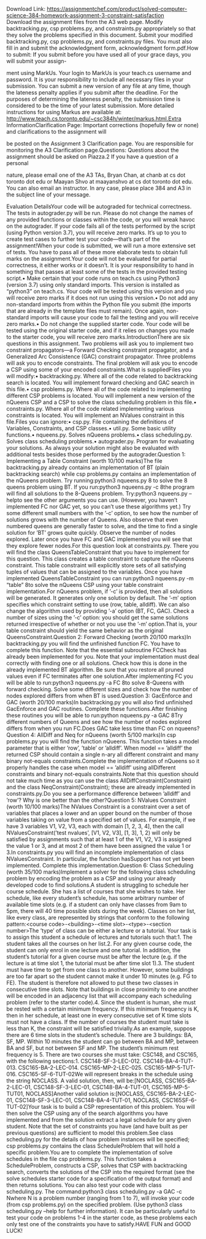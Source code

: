 Download Link: https://assignmentchef.com/product/solved-computer-science-384-homework-assignment-3-constraint-satisfaction
<br>
Download the assignment files from the A3 web page. Modify backtracking.py, csp problems.py, and constraints.py appropriately so that they solve the problems specified in this document. Submit your modified backtracking.py, csp problems.py, and constraints.py files. You must also fill in and submit the acknowledgment form, acknowledgment form.pdf.How to submit: If you submit before you have used all of your grace days, you will submit your assign-

ment using MarkUs. Your login to MarkUs is your teach.cs username and password. It is your responsibility to include all necessary files in your submission. You can submit a new version of any file at any time, though the lateness penalty applies if you submit after the deadline. For the purposes of determining the lateness penalty, the submission time is considered to be the time of your latest submission. More detailed instructions for using Markus are available at: http://www.teach.cs.toronto.edu/~csc384h/winter/markus.html.Extra InformationClarification Page: Important corrections (hopefully few or none) and clarifications to the assignment will

be posted on the Assignment 3 Clarification page. You are responsible for monitoring the A3 Clarification page.Questions: Questions about the assignment should be asked on Piazza.2 If you have a question of a personal

nature, please email one of the A3 TAs, Bryan Chan, at chanb at cs dot toronto dot edu or Maayan Shvo at maayanshvo at cs dot toronto dot edu. You can also email an instructor. In any case, please place 384 and A3 in the subject line of your message.

Evaluation DetailsYour code will be autograded for technical correctness. The tests in autograder.py will be run. Please do not change the names of any provided functions or classes within the code, or you will wreak havoc on the autograder. If your code fails all of the tests performed by the script (using Python version 3.7), you will receive zero marks. It’s up to you to create test cases to further test your code—that’s part of the assignment!When your code is submitted, we will run a more extensive set of tests. You have to pass all of these more elaborate tests to obtain full marks on the assignment.Your code will not be evaluated for partial correctness, it either works or it doesn’t. It is your responsibility to hand in something that passes at least some of the tests in the provided testing script.• Make certain that your code runs on teach.cs using Python3 (version 3.7) using only standard imports. This version is installed as “python3” on teach.cs. Your code will be tested using this version and you will receive zero marks if it does not run using this version.• Do not add any non-standard imports from within the Python file you submit (the imports that are already in the template files must remain). Once again, non-standard imports will cause your code to fail the testing and you will receive zero marks.• Do not change the supplied starter code. Your code will be tested using the original starter code, and if it relies on changes you made to the starter code, you will receive zero marks.IntroductionThere are six questions in this assignment. Two problems will ask you to implement two constraint propagators—a Forward Checking constraint propagator, and a Generalized Arc Consistence (GAC) constraint propagator. Three problems will ask you to encode constraints. The final problem will ask you to encode a CSP using some of your encoded constraints.What is suppliedFiles you will modify:• backtracking.py. Where all of the code related to backtracking search is located. You will implement forward checking and GAC search in this file.• csp problems.py. Where all of the code related to implementing different CSP problems is located. You will implement a new version of the nQueens CSP and a CSP to solve the class scheduling problem in this file.• constraints.py. Where all of the code related implementing various constraints is located. You will implement an NValues constraint in this file.Files you can ignore:• csp.py. File containing the definitions of Variables, Constraints, and CSP classes.• util.py. Some basic utility functions.• nqueens.py. Solves nQueens problems.• class scheduling.py. Solves class scheduling problems.• autograder.py. Program for evaluating your solutions. As always your solution might also be evaluated with additional tests besides those performed by the autograder.Question 1: Implementing a Table Constraint (worth 10/100 marks)The file backtracking.py already contains an implementation of BT (plain backtracking search) while csp problems.py contains an implementation of the nQueens problem. Try running:python3 nqueens.py 8 to solve the 8 queens problem using BT. If you run:python3 nqueens.py -c 8the program will find all solutions to the 8-Queens problem. Try:python3 nqueens.py –helpto see the other arguments you can use. (However, you haven’t implemented FC nor GAC yet, so you can’t use these algorithms yet.) Try some different small numbers with the ’-c’ option, to see how the number of solutions grows with the number of Queens. Also observe that even numbered queens are generally faster to solve, and the time to find a single solution for ’BT’ grows quite quickly. Observe the number of nodes explored. Later once you have FC and GAC implemented you will see that they explore fewer nodes.For this question look at constraints.py. There you will find the class QueensTableConstraint that you have to implement for this question. This class creates a table constraint to capture the nQueens constraint. This table constraint will explicitly store sets of all satisfying tuples of values that can be assigned to the variables. Once you have implemented QueensTableConstraint you can run:python3 nqueens.py -m “table” 8to solve the nQueens CSP using your table constraint implementation.For nQueens problem, if ’-c’ is provided, then all solutions will be generated. It generates only one solution by default. The ’-m’ option specifies which constraint setting to use (row, table, alldiff). We can also change the algorithm used by providing ’-a’ option (BT, FC, GAC). Check a number of sizes using the ’-c’ option: you should get the same solutions returned irrespective of whether or not you use the ’-m’ option.That is, your table constraint should yield the same behavior as the original QueensConstraint.Question 2: Forward Checking (worth 20/100 marks)In backtracking.py you will find the unfinished function FC. You have to complete this function. Note that the essential subroutine FCCheck has already been implemented for you. Note that your implementation must deal correctly with finding one or all solutions. Check how this is done in the already implemented BT algorithm. Be sure that you restore all pruned values even if FC terminates after one solution.After implementing FC you will be able to run:python3 nqueens.py -a FC 8to solve 8-Queens with forward checking. Solve some different sizes and check how the number of nodes explored differs from when BT is used.Question 3: GacEnforce and GAC (worth 20/100 marks)In backtracking.py you will also find unfinished GacEnforce and GAC routines. Complete these functions.After finishing these routines you will be able to run:python nqueens.py -a GAC 8Try different numbers of Queens and see how the number of nodes explored differs from when you run FC.Does GAC take less time than FC on nqueens?Question 4: AllDiff and Neq for nQueens (worth 5/100 marks)In csp problems.py you will find the function nQueens. This function takes a model parameter that is either ’row’, ’table’ or ’alldiff’. When model == ’alldiff’ the returned CSP should contain a single n-ary all different constraint and many binary not-equals constraints.Complete the implementation of nQueens so it properly handles the case when model == ’alldiff’ using allDifferent constraints and binary not-equals constraints.Note that this question should not take much time as you can use the class AllDiffConstraint(Constraint) and the class NeqConstraint(Constraint); these are already implemented in constraints.py.Do you see a performance difference between ’alldiff’ and ’row’? Why is one better than the other?Question 5: NValues Constraint (worth 10/100 marks)The NValues Constraint is a constraint over a set of variables that places a lower and an upper bound on the number of those variables taking on value from a specified set of values. For example, if we have 3 variables V1, V2, V3, each with domain [1, 2, 3, 4], then the call NValuesConstraint(’test nvalues’, [V1, V2, V3], [1, 3], 1, 2) will only be satisfied by assignments such that at least 1 of the V1, V2, V3 is assigned the value 1 or 3, and at most 2 of them have been assigned the value 1 or 3.In constraints.py you will find an incomplete implementation of class NValuesConstraint. In particular, the function hasSupport has not yet been implemented. Complete this implementation.Question 6: Class Scheduling (worth 35/100 marks)Implement a solver for the following class scheduling problem by encoding the problem as a CSP and using your already developed code to find solutions.A student is struggling to schedule her course schedule. She has a list of courses that she wishes to take. Her schedule, like every student’s schedule, has some arbitrary number of available time slots (e.g. if a student can only have classes from 9am to 5pm, there will 40 time possible slots during the week). Classes on her list, like every class, are represented by strings that conform to the following pattern:&lt;course code&gt;-&lt;building&gt;-&lt;time slot&gt;-&lt;type&gt;-&lt;section number&gt;The ’type’ of class can be either a lecture or a tutorial. Your task is to assign this student a schedule of lectures and tutorials such that:1. The student takes all the courses on her list.2. For any given course code, the student can only enrol in one lecture and one tutorial. In addition, the student’s tutorial for a given course must be after the lecture (e.g. if the lecture is at time slot 1, the tutorial must be after time slot 1).3. The student must have time to get from one class to another. However, some buildings are too far apart so the student cannot make it under 10 minutes (e.g. FG to FE). The student is therefore not allowed to put these two classes in consecutive time slots. Note that buildings in close proximity to one another will be encoded in an adjacency list that will accompany each scheduling problem (refer to the starter code).4. Since the student is human, she must be rested with a certain minimum frequency. If this minimum frequency is K, then in her schedule, at least one in every consecutive set of K time slots must not have a class. If the number of courses the student must take is less than K, the constraint will be satisfied trivially.As an example, suppose there are 6 time slots in the student’s schedule. There are 3 buildings: BA, SF, MP. Within 10 minutes the student can go between BA and MP, between BA and SF, but not between SF and MP. The student’s minimum rest frequency is 5. There are two courses she must take: CSC148, and CSC165, with the following sections:1. CSC148-SF-3-LEC-012. CSC148-BA-4-TUT-013. CSC165-BA-2-LEC-014. CSC165-MP-2-LEC-025. CSC165-MP-5-TUT-016. CSC165-SF-6-TUT-02We will represent breaks in the schedule using the string NOCLASS. A valid solution, then, will be:[NOCLASS, CSC165-BA-2-LEC-01, CSC148-SF-3-LEC-01, CSC148-BA-4-TUT-01, CSC165-MP-5-TUT01, NOCLASS]Another valid solution is:[NOCLASS, CSC165-BA-2-LEC-01, CSC148-SF-3-LEC-01, CSC148-BA-4-TUT-01, NOCLASS, CSC165SF-6-TUT-02]Your task is to build a CSP representation of this problem. You will then solve the CSP using any of the search algorithms you have implemented and from the solution extract a legal schedule for any given student. Note that the set of constraints you have (and have built as per previous questions) are sufficient to model this problem.See class scheduling.py for the details of how problem instances will be specified; csp problems.py contains the class ScheduleProblem that will hold a specific problem.You are to complete the implementation of solve schedules in the file csp problems.py. This function takes a ScheduleProblem, constructs a CSP, solves that CSP with backtracking search, converts the solutions of the CSP into the required format (see the solve schedules starter code for a specification of the output format) and then returns solutions. You can also test your code with class scheduling.py. The command:python3 class scheduling.py -a GAC -c Nwhere N is a problem number (ranging from 1 to 7), will invoke your code (from csp problems.py) on the specified problem. (Use python3 class scheduling.py –help for further information). It can be particularly useful to test your code on problems 1-4 in the starter code, as these problems each only test one of the constraints you have to satisfy.HAVE FUN and GOOD LUCK!